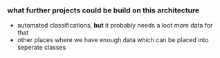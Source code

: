 ### what further projects could be build on this architecture

- automated classifications, **but** it probably needs a loot more data for that
- other places where we have enough data which can be placed into seperate classes
